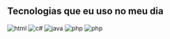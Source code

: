 ## Tecnologias que eu uso no meu dia

<div style="display: inline_block">
  <img align="center" alt="html" src="https://img.shields.io/badge/HTML-E34F26?style=for-the-badge&logo=html&logoColor=white" />
  <img align="center" alt="c#" src="https://img.shields.io/badge/CSS3-1572B6?style=for-the-badge&logo=css&logoColor=white" />
  <img align="center" alt="java" src="https://img.shields.io/badge/JavaScript-F7DF1E?style=for-the-badge&logo=&logoColor=black" />
  <img align="center" alt="php" src="img.shields.io/badge/PHP-777BB4?style=for-the-badge&logo=php&logoColor=white" />
  <img align="center" alt="php" src="img.shields.io/badge/C%23-239120?style=for-the-badge&logo=c-sharp&logoColor=white" />

</div><br/>
